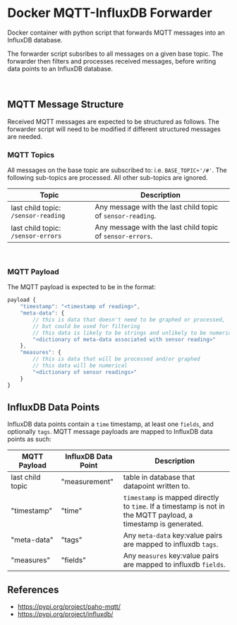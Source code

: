 # Docker MQTT-InfluxDB Forwarder

Docker container with python script that forwards MQTT messages into an InfluxDB database.

The forwarder script subsribes to all messages on a given base topic. The forwarder then filters and processes received messages, before writing data points to an InfluxDB database.

<br />

## MQTT Message Structure

Received MQTT messages are expected to be structured as follows. The forwarder script will need to be modified if different structured messages are needed.

### MQTT Topics

All messages on the base topic are subscribed to: i.e. `BASE_TOPIC+'/#'`. The following sub-topics are processed. All other sub-topics are ignored.

| Topic | Description |
| --- | --- |
| last child topic: `/sensor-reading` | Any message with the last child topic of `sensor-reading`. |
| last child topic: `/sensor-errors` | Any message with the last child topic of `sensor-errors`. |

<br />

### MQTT Payload

The MQTT payload is expected to be in the format:

```js
payload {
    "timestamp": "<timestamp of reading>",
    "meta-data": {
        // this is data that doesn't need to be graphed or processed,
        // but could be used for filtering
        // this data is likely to be strings and unlikely to be numerical
        "<dictionary of meta-data associated with sensor reading>"
    },
    "measures": {
        // this is data that will be processed and/or graphed
        // this data will be numerical
        "<dictionary of sensor readings>"
    }
}
```

## InfluxDB Data Points

InfluxDB data points contain a `time` timestamp, at least one `fields`, and optionally `tags`. MQTT message payloads are mapped to InfluxDB data points as such:

| MQTT Payload | InfluxDB Data Point | Description |
| --- | --- | --- |
| last child topic | "measurement" | table in database that datapoint written to. |
| "timestamp" | "time"| `timestamp` is mapped directly to `time`. If a timestamp is not in the MQTT payload, a timestamp is generated. |
| "meta-data" | "tags" | Any `meta-data` key:value pairs are mapped to influxdb `tags`. |
| "measures" | "fields" | Any `measures` key:value pairs are mapped to influxdb `fields`. |


## References

- https://pypi.org/project/paho-mqtt/
- https://pypi.org/project/influxdb/
